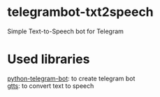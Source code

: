 # telegrambot-txt2speech
Simple Text-to-Speech bot for Telegram

# Used libraries   
[python-telegram-bot](https://github.com/python-telegram-bot/python-telegram-bot/): to create telegram bot  
[gtts](https://pypi.org/project/gTTS/): to convert text to speech
